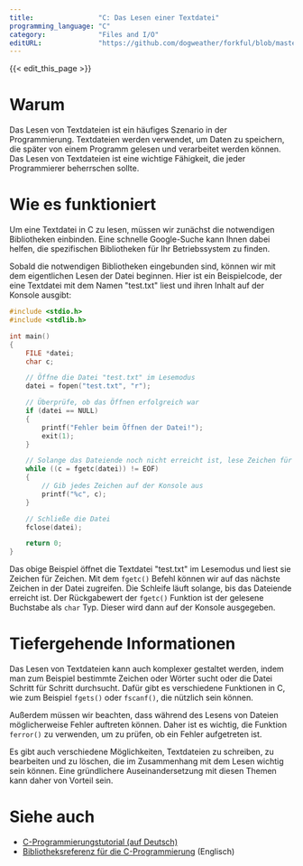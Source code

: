 ```yaml
---
title:                "C: Das Lesen einer Textdatei"
programming_language: "C"
category:             "Files and I/O"
editURL:              "https://github.com/dogweather/forkful/blob/master/content/de/c/reading-a-text-file.md"
---
```


{{< edit_this_page >}}

# Warum

Das Lesen von Textdateien ist ein häufiges Szenario in der Programmierung. Textdateien werden verwendet, um Daten zu speichern, die später von einem Programm gelesen und verarbeitet werden können. Das Lesen von Textdateien ist eine wichtige Fähigkeit, die jeder Programmierer beherrschen sollte.

# Wie es funktioniert

Um eine Textdatei in C zu lesen, müssen wir zunächst die notwendigen Bibliotheken einbinden. Eine schnelle Google-Suche kann Ihnen dabei helfen, die spezifischen Bibliotheken für Ihr Betriebssystem zu finden.

Sobald die notwendigen Bibliotheken eingebunden sind, können wir mit dem eigentlichen Lesen der Datei beginnen. Hier ist ein Beispielcode, der eine Textdatei mit dem Namen "test.txt" liest und ihren Inhalt auf der Konsole ausgibt:

```C
#include <stdio.h>
#include <stdlib.h>

int main()
{
    FILE *datei;
    char c;

    // Öffne die Datei "test.txt" im Lesemodus
    datei = fopen("test.txt", "r");

    // Überprüfe, ob das Öffnen erfolgreich war
    if (datei == NULL)
    {
        printf("Fehler beim Öffnen der Datei!");
        exit(1);
    }

    // Solange das Dateiende noch nicht erreicht ist, lese Zeichen für Zeichen
    while ((c = fgetc(datei)) != EOF)
    {
        // Gib jedes Zeichen auf der Konsole aus
        printf("%c", c);
    }

    // Schließe die Datei
    fclose(datei);

    return 0;
}
```

Das obige Beispiel öffnet die Textdatei "test.txt" im Lesemodus und liest sie Zeichen für Zeichen. Mit dem `fgetc()` Befehl können wir auf das nächste Zeichen in der Datei zugreifen. Die Schleife läuft solange, bis das Dateiende erreicht ist. Der Rückgabewert der `fgetc()` Funktion ist der gelesene Buchstabe als `char` Typ. Dieser wird dann auf der Konsole ausgegeben.

# Tiefergehende Informationen

Das Lesen von Textdateien kann auch komplexer gestaltet werden, indem man zum Beispiel bestimmte Zeichen oder Wörter sucht oder die Datei Schritt für Schritt durchsucht. Dafür gibt es verschiedene Funktionen in C, wie zum Beispiel `fgets()` oder `fscanf()`, die nützlich sein können.

Außerdem müssen wir beachten, dass während des Lesens von Dateien möglicherweise Fehler auftreten können. Daher ist es wichtig, die Funktion `ferror()` zu verwenden, um zu prüfen, ob ein Fehler aufgetreten ist.

Es gibt auch verschiedene Möglichkeiten, Textdateien zu schreiben, zu bearbeiten und zu löschen, die im Zusammenhang mit dem Lesen wichtig sein können. Eine gründlichere Auseinandersetzung mit diesen Themen kann daher von Vorteil sein.

# Siehe auch

- [C-Programmierungstutorial (auf Deutsch)](https://www.c-howto.de/)
- [Bibliotheksreferenz für die C-Programmierung](https://www.cplusplus.com/reference/cstdio/) (Englisch)
